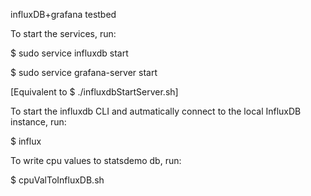 influxDB+grafana testbed


To start the services, run:

$ sudo service influxdb start

$ sudo service grafana-server start

[Equivalent to $ ./influxdbStartServer.sh]


To start the influxdb CLI and autmatically connect to the local InfluxDB instance, run:

$ influx

To write cpu values to statsdemo db, run:

$ cpuValToInfluxDB.sh